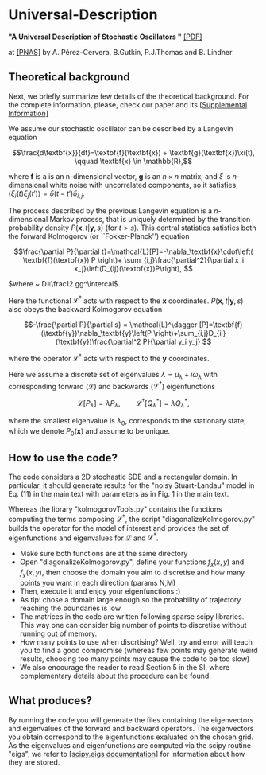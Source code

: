 # Universal-Description

**"A Universal Description of Stochastic Oscillators "** [[PDF]](https://www.pnas.org/doi/reader/10.1073/pnas.2303222120)

at [[PNAS]](https://www.pnas.org/doi/abs/10.1073/pnas.2303222120)
by A. Pérez-Cervera, B.Gutkin, P.J.Thomas and B. Lindner

## Theoretical background

Next, we briefly summarize few details of the theoretical background. For the complete information, please, check our paper and its [[Supplemental Information]](https://www.pnas.org/doi/suppl/10.1073/pnas.2303222120/suppl_file/pnas.2303222120.sapp.pdf)

We assume our stochastic oscillator can be described by a Langevin equation

$$\frac{d\textbf{x}}{dt}=\textbf{f}(\textbf{x}) + \textbf{g}(\textbf{x})\xi(t), \qquad \textbf{x} \in \mathbb{R},$$

where $\textbf{f}$ is a is an n-dimensional vector, $\textbf{g}$ is an $n \times n$ matrix, and $\xi$
is $n$-dimensional white noise with uncorrelated components, so it satisfies, $\left\langle \xi_i(t)\xi_j(t') \right\rangle  = \delta(t-t')\delta_{i,j}$.

The process described by the previous Langevin equation is a $n$-dimensional Markov process, that is uniquely determined by the transition probability density $P(\textbf{x},t | \textbf{y},s)$ (for $t>s$). This central statistics satisfies both the forward Kolmogorov (or ``Fokker-Planck'') equation 

$$\frac{\partial P}{\partial t}=\mathcal{L}[P]=-\nabla_\textbf{x}\cdot\left( \textbf{f}(\textbf{x}) P \right)+ \sum_{i,j}\frac{\partial^2}{\partial x_i x_j}\left(D_{ij}(\textbf{x})P\right), $$

$where ~ D=\frac12 gg^\intercal$. 

Here the functional $\mathcal{L}^\dagger$ acts with respect to the $\textbf{x}$ coordinates. $P(\textbf{x},t | \textbf{y},s)$  also obeys the backward Kolmogorov equation 

```math
-\frac{\partial P}{\partial s} = \mathcal{L}^\dagger [P]=\textbf{f}(\textbf{y})\nabla_\textbf{y}\left(P \right)+\sum_{i,j}D_{ij}(\textbf{y})\frac{\partial^2 P}{\partial y_i y_j} 
```
where the operator $\mathcal{L}^\dagger$ acts with respect to the $\textbf{y}$ coordinates.

Here we assume a discrete set of eigenvalues $\lambda=\mu_\lambda+i\omega_\lambda$ with corresponding forward ($\mathcal{L}$) and backwards ($\mathcal{L}^\dagger$) eigenfunctions
```math
\mathcal{L}[P_\lambda]=\lambda P_\lambda,\qquad\mathcal{L}^\dagger [Q^*_{\lambda}]=\lambda Q^*_{\lambda},
```
where the smallest eigenvalue is $\lambda_0$, corresponds to the stationary state, which we denote $P_0(\textbf{x})$ and assume to be unique.


## How to use the code?

The code considers a 2D stochastic SDE and a rectangular domain. In particular, it should generate results for the "noisy Stuart-Landau" model in Eq. (11) in the main text with parameters as in Fig. 1 in the main text.

Whereas the library "kolmogorovTools.py" contains the functions computing the terms composing $\mathcal{L}^\dagger$, the script "diagonalizeKolmogorov.py" builds the operator for the model of interest and provides the set of eigenfunctions and eigenvalues for $\mathcal{L}$ and $\mathcal{L}^\dagger$.
- Make sure both functions are at the same directory  
- Open "diagonalizeKolmogorov.py", define your functions $f_x (x,y)$ and $f_y (x,y)$, then choose the domain you aim to discretise and how many points you want in each direction (params N,M)
- Then, execute it and enjoy your eigenfunctions :)
- As tip: chose a domain large enough so the probability of trajectory reaching the boundaries is low.
- The matrices in the code are written following sparse scipy libraries. This way one can consider big number of points to discretise without running out of memory.
- How many points to use when discrtising? Well, try and error will teach you to find a good compromise (whereas few points may generate weird results, choosing too many points may cause the code to be too slow)
- We also encourage the reader to read Section 5 in the SI, where complementary details about the procedure can be found.

## What produces?

By running the code you will generate the files containing the eigenvectors and eigenvalues of the forward and backward operators. The eigenvectors you obtain correspond to the eigenfunctions exaluated on the chosen grid. As the eigenvalues and eigenfunctions are computed via the scipy routine "eigs", we refer to [[scipy.eigs documentation]](https://docs.scipy.org/doc/scipy/reference/generated/scipy.sparse.linalg.eigs.html) for information about how they are stored.


